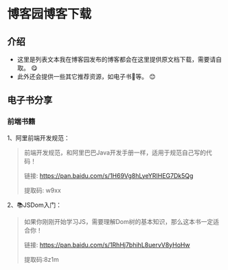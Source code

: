 # 博客园博客下载

## 介绍
- 这里是列表文本我在博客园发布的博客都会在这里提供原文档下载，需要请自取。 :yum: 
- 此外还会提供一些其它推荐资源，如电子书:book:等。 :blush: 

## 电子书分享

### 前端书籍

1、阿里前端开发规范：

> 前端开发规范，和阿里巴巴Java开发手册一样，适用于规范自己写的代码！
>
> 链接: https://pan.baidu.com/s/1H69Vg8hLyeYRIHEG7Dk5Qg 
>
> 提取码: w9xx

2、:books:JSDom入门：

> 如果你刚刚开始学习JS，需要理解Dom树的基本知识，那么这本书一定适合你！
>
> 链接: https://pan.baidu.com/s/1RhHj7bhihL8uervV8yHoHw 
>
> 提取码:8z1m

